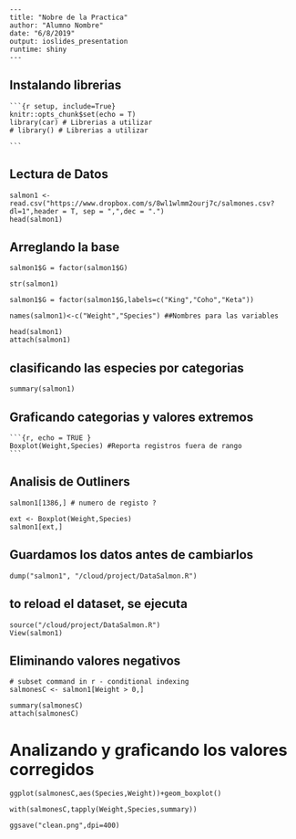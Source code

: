     ---
    title: "Nobre de la Practica"
    author: "Alumno Nombre"
    date: "6/8/2019"
    output: ioslides_presentation
    runtime: shiny
    ---

## Instalando librerias

    ```{r setup, include=True}
    knitr::opts_chunk$set(echo = T)
    library(car) # Librerias a utilizar
    # library() # Librerias a utilizar

    ```

## Lectura de Datos

```{r}
salmon1 <- read.csv("https://www.dropbox.com/s/8wl1wlmm2ourj7c/salmones.csv?dl=1",header = T, sep = ",",dec = ".")
head(salmon1)
```

## Arreglando la base

```{r}
salmon1$G = factor(salmon1$G)

str(salmon1)

salmon1$G = factor(salmon1$G,labels=c("King","Coho","Keta"))

names(salmon1)<-c("Weight","Species") ##Nombres para las variables

head(salmon1)
attach(salmon1)

```

## clasificando las especies por categorias

```{r}
summary(salmon1) 
```

## Graficando categorias y valores extremos

    ```{r, echo = TRUE }
    Boxplot(Weight,Species) #Reporta registros fuera de rango
    ```

## Analisis de Outliners 

```{r, echo = TRUE }
salmon1[1386,] # numero de registo ?

ext <- Boxplot(Weight,Species)
salmon1[ext,]
```

## Guardamos los datos antes de cambiarlos

```{r, echo = TRUE }
dump("salmon1", "/cloud/project/DataSalmon.R")

```

## to reload el dataset, se ejecuta

```{r}
source("/cloud/project/DataSalmon.R")
View(salmon1)
```

## Eliminando valores negativos

```{r}
# subset command in r - conditional indexing
salmonesC <- salmon1[Weight > 0,]

summary(salmonesC)
attach(salmonesC)
```

# Analizando y graficando los valores corregidos

```{r}
ggplot(salmonesC,aes(Species,Weight))+geom_boxplot()

with(salmonesC,tapply(Weight,Species,summary))

ggsave("clean.png",dpi=400)

```


